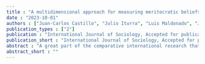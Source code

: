 ```yaml
---
title : "A multidimensional approach for measuring meritocratic beliefs: advantages, limitations and alternatives to the ISSP social inequality survey"
date : "2023-10-01"
authors : ["Juan-Carlos Castillo", "Julio Iturra", "Luis Maldonado", "Jorge Atria", "Francisco Meneses"]
publication_types : ["2"]
publication : "International Journal of Sociology, Accepted for publication"
publication_short : "International Journal of Sociology, Accepted for publication"
abstract : "A great part of the comparative international research that has attempted to measure meritocratic beliefs has used the social inequality module of the ISSP (International Social Survey Programme), which offers an unprecedented opportunity to compare meritocratic views in different societies. Based on a series of studies using ISSP data, the present paper proposes a multidimensional measurement framework for meritocratic beliefs. This framework dis- tinguishes, on the one side, between perceptions and preferences and, on the other side, between meritocratic and not meritocratic aspects. In the first study, we test the multidimensional framework for meritocratic beliefs using the ISSP 2009 inequality module through confirmatory factor analysis (CFA) techniques. After identify- ing the advantages and some limitations of ISSP items for a multidi- mensional operationalization of meritocratic beliefs, in a second study, we suggest a modified set of items that better taps the differ- ent dimensions of meritocracy. We examined the measuring proper- ties of this new instrument using a sample of Chilean adults (N ¼ 2,141). Based on these results, we recommend improvements in measuring meritocratic beliefs in cross-national studies."
abstract_short : ""
---
```

